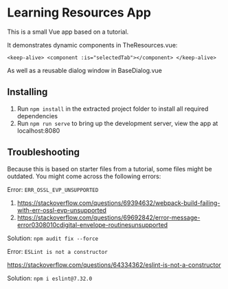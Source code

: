 # Learning Resources App

This is a small Vue app based on a tutorial.

It demonstrates dynamic components in TheResources.vue:

`<keep-alive>
    <component :is="selectedTab"></component>
  </keep-alive>`

As well as a reusable dialog window in BaseDialog.vue

## Installing

1. Run `npm install` in the extracted project folder to install all required dependencies
2. Run `npm run serve` to bring up the development server, view the app at localhost:8080

## Troubleshooting

Because this is based on starter files from a tutorial, some files might be outdated. 
You might come across the following errors:

Error: `ERR_OSSL_EVP_UNSUPPORTED`

1. https://stackoverflow.com/questions/69394632/webpack-build-failing-with-err-ossl-evp-unsupported
2. https://stackoverflow.com/questions/69692842/error-message-error0308010cdigital-envelope-routinesunsupported

Solution: `npm audit fix --force`

Error: `ESLint is not a constructor`

https://stackoverflow.com/questions/64334362/eslint-is-not-a-constructor

Solution: `npm i eslint@7.32.0`